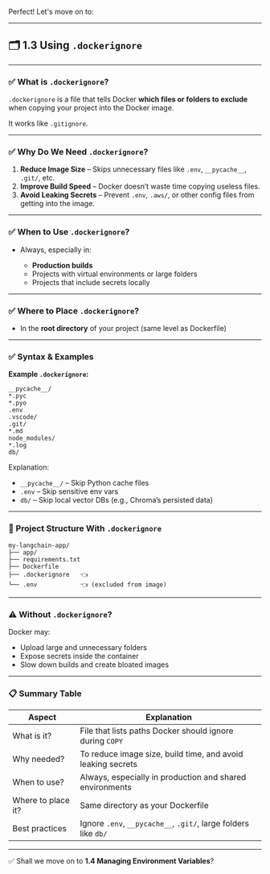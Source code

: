 Perfect! Let's move on to:

---

## 🗂️ **1.3 Using `.dockerignore`**

---

### ✅ What is `.dockerignore`?

`.dockerignore` is a file that tells Docker **which files or folders to exclude** when copying your project into the Docker image.

It works like `.gitignore`.

---

### ✅ Why Do We Need `.dockerignore`?

1. **Reduce Image Size** – Skips unnecessary files like `.env`, `__pycache__`, `.git/`, etc.
2. **Improve Build Speed** – Docker doesn’t waste time copying useless files.
3. **Avoid Leaking Secrets** – Prevent `.env`, `.aws/`, or other config files from getting into the image.

---

### ✅ When to Use `.dockerignore`?

* Always, especially in:

  * **Production builds**
  * Projects with virtual environments or large folders
  * Projects that include secrets locally

---

### ✅ Where to Place `.dockerignore`?

* In the **root directory** of your project (same level as Dockerfile)

---

### ✅ Syntax & Examples

**Example `.dockerignore`:**

```
__pycache__/
*.pyc
*.pyo
.env
.vscode/
.git/
*.md
node_modules/
*.log
db/
```

Explanation:

* `__pycache__/` – Skip Python cache files
* `.env` – Skip sensitive env vars
* `db/` – Skip local vector DBs (e.g., Chroma’s persisted data)

---

### 📁 Project Structure With `.dockerignore`

```
my-langchain-app/
├── app/
├── requirements.txt
├── Dockerfile
├── .dockerignore   👈
└── .env            👈 (excluded from image)
```

---

### ⚠️ Without `.dockerignore`?

Docker may:

* Upload large and unnecessary folders
* Expose secrets inside the container
* Slow down builds and create bloated images

---

### 📋 Summary Table

| Aspect             | Explanation                                                     |
| ------------------ | --------------------------------------------------------------- |
| What is it?        | File that lists paths Docker should ignore during `COPY`        |
| Why needed?        | To reduce image size, build time, and avoid leaking secrets     |
| When to use?       | Always, especially in production and shared environments        |
| Where to place it? | Same directory as your Dockerfile                               |
| Best practices     | Ignore `.env`, `__pycache__`, `.git/`, large folders like `db/` |

---

✅ Shall we move on to **1.4 Managing Environment Variables**?
